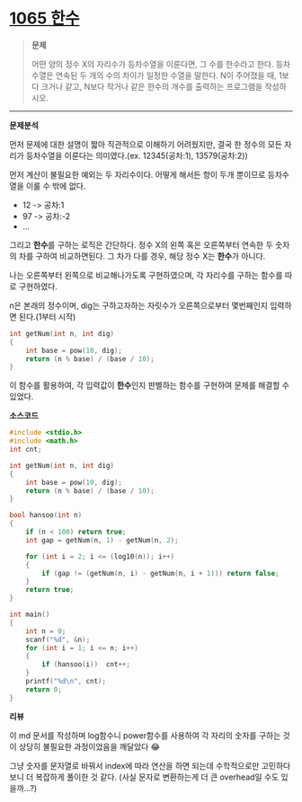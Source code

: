 # [1065 한수](https://www.acmicpc.net/problem/1065) #


> **문제**
> 
> 어떤 양의 정수 X의 자리수가 등차수열을 이룬다면, 그 수를 한수라고 한다. 등차수열은 연속된 두 개의 수의 차이가 일정한 수열을 말한다. N이 주어졌을 때, 1보다 크거나 같고, N보다 작거나 같은 한수의 개수를 출력하는 프로그램을 작성하시오. 

----------



**문제분석**

먼저 문제에 대한 설명이 짧아 직관적으로 이해하기 어려웠지만, 결국 한 정수의 모든 자리가 등차수열을 이룬다는 의미였다.(ex. 12345(공차:1), 13579(공차:2))

먼저 계산이 불필요한 예외는 두 자리수이다. 어떻게 해서든 항이 두개 뿐이므로 등차수열을 이룰 수 밖에 없다.

- 12 -> 공차:1
- 97 -> 공차:-2
- ...


그리고 **한수**를 구하는 로직은 간단하다. 정수 X의 왼쪽 혹은 오른쪽부터 연속한 두 숫자의 차를 구하여 비교하면된다. 그 차가 다를 경우, 해당 정수 X는 **한수**가 아니다.

나는 오른쪽부터 왼쪽으로 비교해나가도록 구현하였으며, 각 자리수를 구하는 함수를 따로 구현하였다.



n은 본래의 정수이며, dig는 구하고자하는 자릿수가 오른쪽으로부터 몇번째인지 입력하면 된다.(1부터 시작)

```c++
int getNum(int n, int dig)
{
	int base = pow(10, dig);
	return (n % base) / (base / 10);
}
```


이 함수를 활용하여, 각 입력값이 **한수**인지 판별하는 함수를 구현하여 문제를 해결할 수 있었다.




**소스코드**

```c++
#include <stdio.h>
#include <math.h>
int cnt;

int getNum(int n, int dig)
{
	int base = pow(10, dig);
	return (n % base) / (base / 10);
}

bool hansoo(int n)
{
	if (n < 100) return true;
	int gap = getNum(n, 1) - getNum(n, 2);

	for (int i = 2; i <= (log10(n)); i++)
	{
		if (gap != (getNum(n, i) - getNum(n, i + 1))) return false;
	}
	return true;
}

int main()
{
	int n = 0;
	scanf("%d", &n);
	for (int i = 1; i <= n; i++)
	{
		if (hansoo(i))	cnt++;
	}
	printf("%d\n", cnt);
	return 0;
}
```


**리뷰**

이 md 문서를 작성하며 log함수니 power함수를 사용하여 각 자리의 숫자를 구하는 것이 상당히 불필요한 과정이었음을 깨달았다 :joy:

그냥 숫자를 문자열로 바꿔서 index에 따라 연산을 하면 되는데 수학적으로만 고민하다보니 더 복잡하게 풀이한 것 같다. (사실 문자로 변환하는게 더 큰 overhead일 수도 있을까...?)